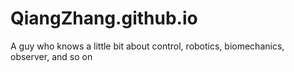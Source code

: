 # QiangZhang.github.io
A guy who knows a little bit about control, robotics, biomechanics, observer, and so on
